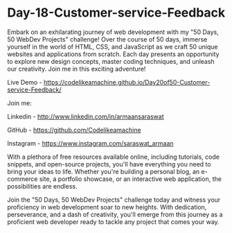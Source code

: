 # Day-18-Customer-service-Feedback

Embark on an exhilarating journey of web development with my "50 Days, 50 WebDev Projects" challenge! Over the course of 50 days, immerse yourself in the world of HTML, CSS, and JavaScript as we craft 50 unique websites and applications from scratch. Each day presents an opportunity to explore new design concepts, master coding techniques, and unleash our creativity. Join me in this exciting adventure!

Live Demo - https://codelikeamachine.github.io/Day20of50-Customer-service-Feedback/

Join me:

Linkedin - http://www.linkedin.com/in/armaansaraswat

GitHub - https://github.com/Codelikeamachine

Instagram - https://www.instagram.com/saraswat_armaan

With a plethora of free resources available online, including tutorials, code snippets, and open-source projects, you'll have everything you need to bring your ideas to life. Whether you're building a personal blog, an e-commerce site, a portfolio showcase, or an interactive web application, the possibilities are endless.

Join the "50 Days, 50 WebDev Projects" challenge today and witness your proficiency in web development soar to new heights. With dedication, perseverance, and a dash of creativity, you'll emerge from this journey as a proficient web developer ready to tackle any project that comes your way.